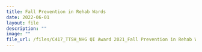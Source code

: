 ```yaml
---
title: Fall Prevention in Rehab Wards
date: 2022-06-01
layout: file
description: ""
image: ""
file_url: /files/C417_TTSH_NHG QI Award 2021_Fall Prevention in Rehab Wards.pdf
---
```

